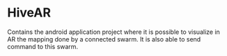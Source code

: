 # HiveAR
Contains the android application project where it is possible to visualize in AR the mapping done by a connected swarm. It is also able to send command to this swarm.
